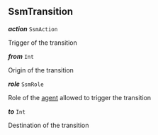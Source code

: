 

## SsmTransition





  
<article>

***action*** `SsmAction` 

Trigger of the transition

</article>
<article>

***from*** `Int` 

Origin of the transition

</article>
<article>

***role*** `SsmRole` 

Role of the [agent](#ssm-chaincode-agent) allowed to trigger the transition

</article>
<article>

***to*** `Int` 

Destination of the transition

</article>

